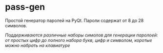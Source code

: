 # pass-gen
Простой генератор паролей на PyQt. Пароли содержат от 8 до 28 символов.

_Поддерживаются различные наборы симолов для генерации паролоей: от простых цифр до полного набора букв, цифр и символом, коротые можно набрать на клавиатуре_

